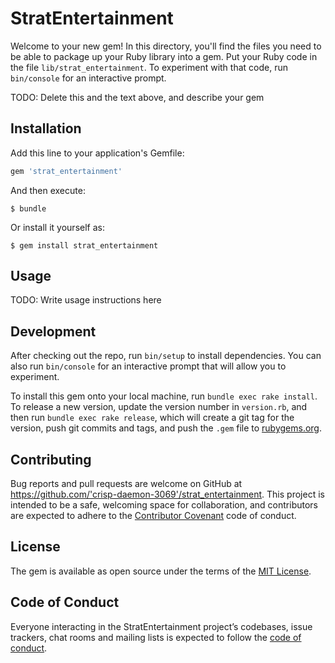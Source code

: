 # StratEntertainment

Welcome to your new gem! In this directory, you'll find the files you need to be able to package up your Ruby library into a gem. Put your Ruby code in the file `lib/strat_entertainment`. To experiment with that code, run `bin/console` for an interactive prompt.

TODO: Delete this and the text above, and describe your gem

## Installation

Add this line to your application's Gemfile:

```ruby
gem 'strat_entertainment'
```

And then execute:

    $ bundle

Or install it yourself as:

    $ gem install strat_entertainment

## Usage

TODO: Write usage instructions here

## Development

After checking out the repo, run `bin/setup` to install dependencies. You can also run `bin/console` for an interactive prompt that will allow you to experiment.

To install this gem onto your local machine, run `bundle exec rake install`. To release a new version, update the version number in `version.rb`, and then run `bundle exec rake release`, which will create a git tag for the version, push git commits and tags, and push the `.gem` file to [rubygems.org](https://rubygems.org).

## Contributing

Bug reports and pull requests are welcome on GitHub at https://github.com/'crisp-daemon-3069'/strat_entertainment. This project is intended to be a safe, welcoming space for collaboration, and contributors are expected to adhere to the [Contributor Covenant](http://contributor-covenant.org) code of conduct.

## License

The gem is available as open source under the terms of the [MIT License](https://opensource.org/licenses/MIT).

## Code of Conduct

Everyone interacting in the StratEntertainment project’s codebases, issue trackers, chat rooms and mailing lists is expected to follow the [code of conduct](https://github.com/'crisp-daemon-3069'/strat_entertainment/blob/master/CODE_OF_CONDUCT.md).
